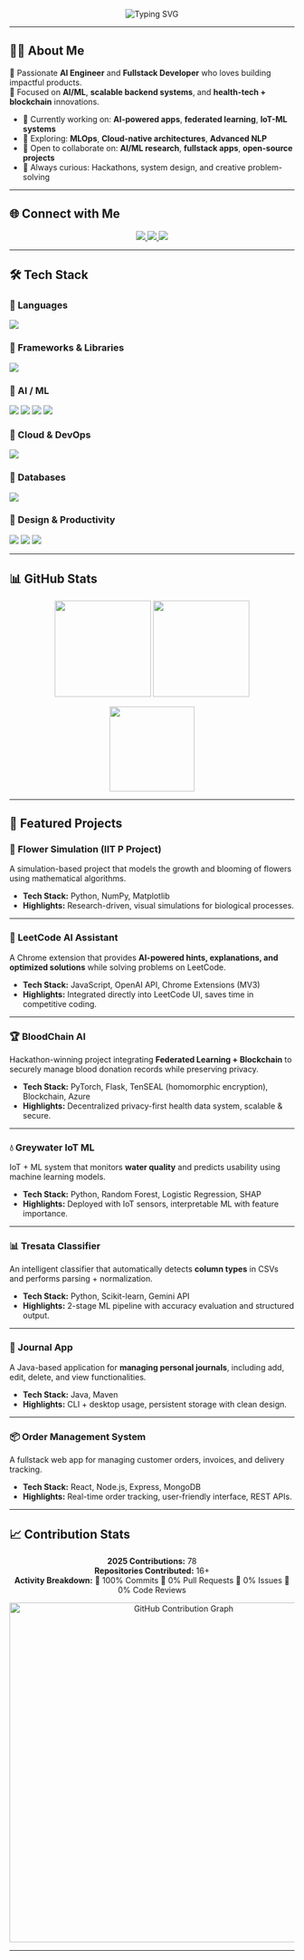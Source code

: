 <!-- Typing SVG -->
<p align="center">
  <img src="https://readme-typing-svg.demolab.com?font=Fira+Code&weight=500&size=22&pause=1000&color=12D6F7&background=FFFFFF00&center=true&vCenter=true&width=480&lines=Hi+there!+I'm+Utkarsh+Mathur;AI+Engineer+%7C+Fullstack+Developer;Contributor+%7C+Hackathon+Winner" alt="Typing SVG" />
</p>

---

## 👨‍💻 About Me  

🚀 Passionate **AI Engineer** and **Fullstack Developer** who loves building impactful products.  
🎯 Focused on **AI/ML**, **scalable backend systems**, and **health-tech + blockchain** innovations.  

- 🔭 Currently working on: **AI-powered apps**, **federated learning**, **IoT-ML systems**  
- 🌱 Exploring: **MLOps**, **Cloud-native architectures**, **Advanced NLP**  
- 🤝 Open to collaborate on: **AI/ML research**, **fullstack apps**, **open-source projects**  
- 🧠 Always curious: Hackathons, system design, and creative problem-solving  

---

## 🌐 Connect with Me  

<p align="center">
  <a href="https://linkedin.com/in/utkarsh-mathur-b1b4891b1/">
    <img src="https://img.shields.io/badge/LinkedIn-0A66C2?style=for-the-badge&logo=linkedin&logoColor=white" />
  </a>
  <a href="mailto:utkarshbmathur04@gmail.com">
    <img src="https://img.shields.io/badge/Email-D14836?style=for-the-badge&logo=gmail&logoColor=white" />
  </a>
  <a href="https://instagram.com/utk_mat">
    <img src="https://img.shields.io/badge/Instagram-E4405F?style=for-the-badge&logo=instagram&logoColor=white" />
  </a>
</p>

---

## 🛠 Tech Stack  

### 🔹 Languages  
<p>
  <img src="https://skillicons.dev/icons?i=python,cpp,js,ts,java,sql" />
</p>

### 🔹 Frameworks & Libraries  
<p>
  <img src="https://skillicons.dev/icons?i=react,nodejs,nextjs,express,vue,vite,redux" />
</p>

### 🔹 AI / ML  
<p>
  <img src="https://skillicons.dev/icons?i=pytorch,tensorflow" />
  <img src="https://img.shields.io/badge/scikit--learn-ffdd00?style=flat&logo=scikitlearn&logoColor=black" />
  <img src="https://img.shields.io/badge/Pandas-150458?style=flat&logo=pandas&logoColor=white" />
  <img src="https://img.shields.io/badge/Numpy-013243?style=flat&logo=numpy&logoColor=white" />
</p>

### 🔹 Cloud & DevOps  
<p>
  <img src="https://skillicons.dev/icons?i=aws,docker,nginx,githubactions,postman" />
</p>

### 🔹 Databases  
<p>
  <img src="https://skillicons.dev/icons?i=mongodb,mysql,postgresql" />
</p>

### 🔹 Design & Productivity  
<p>
  <img src="https://skillicons.dev/icons?i=figma" />
  <img src="https://img.shields.io/badge/Adobe_Illustrator-FF9A00?style=flat&logo=adobeillustrator&logoColor=white" />
  <img src="https://img.shields.io/badge/Notion-000000?style=flat&logo=notion&logoColor=white" />
</p>

---

## 📊 GitHub Stats  

<p align="center">
  <img src="https://github-readme-stats.vercel.app/api?username=utk-mat&show_icons=true&theme=radical" height="170"/>
  <img src="https://github-readme-streak-stats.herokuapp.com/?user=utk-mat&theme=radical" height="170"/>
</p>

<p align="center">
  <img src="https://github-readme-stats.vercel.app/api/top-langs/?username=utk-mat&layout=compact&theme=radical" height="150"/>
</p>

---

## 🚀 Featured Projects  

### 🌸 Flower Simulation (IIT P Project)  
A simulation-based project that models the growth and blooming of flowers using mathematical algorithms.  
- **Tech Stack:** Python, NumPy, Matplotlib  
- **Highlights:** Research-driven, visual simulations for biological processes.  

---

### 🤖 LeetCode AI Assistant  
A Chrome extension that provides **AI-powered hints, explanations, and optimized solutions** while solving problems on LeetCode.  
- **Tech Stack:** JavaScript, OpenAI API, Chrome Extensions (MV3)  
- **Highlights:** Integrated directly into LeetCode UI, saves time in competitive coding.  

---

### 🏆 BloodChain AI  
Hackathon-winning project integrating **Federated Learning + Blockchain** to securely manage blood donation records while preserving privacy.  
- **Tech Stack:** PyTorch, Flask, TenSEAL (homomorphic encryption), Blockchain, Azure  
- **Highlights:** Decentralized privacy-first health data system, scalable & secure.  

---

### 💧 Greywater IoT ML  
IoT + ML system that monitors **water quality** and predicts usability using machine learning models.  
- **Tech Stack:** Python, Random Forest, Logistic Regression, SHAP  
- **Highlights:** Deployed with IoT sensors, interpretable ML with feature importance.  

---

### 📊 Tresata Classifier  
An intelligent classifier that automatically detects **column types** in CSVs and performs parsing + normalization.  
- **Tech Stack:** Python, Scikit-learn, Gemini API  
- **Highlights:** 2-stage ML pipeline with accuracy evaluation and structured output.  

---

### 📓 Journal App  
A Java-based application for **managing personal journals**, including add, edit, delete, and view functionalities.  
- **Tech Stack:** Java, Maven  
- **Highlights:** CLI + desktop usage, persistent storage with clean design.  

---

### 📦 Order Management System  
A fullstack web app for managing customer orders, invoices, and delivery tracking.  
- **Tech Stack:** React, Node.js, Express, MongoDB  
- **Highlights:** Real-time order tracking, user-friendly interface, REST APIs.  

---

## 📈 Contribution Stats  

<p align="center">
  <b>2025 Contributions:</b> 78  
  <br>
  <b>Repositories Contributed:</b> 16+  
  <br>
  <b>Activity Breakdown:</b>  
  🔹 100% Commits  
  🔹 0% Pull Requests  
  🔹 0% Issues  
  🔹 0% Code Reviews  
</p>

<p align="center">
  <img src="https://user-images.githubusercontent.com/utk-mat/contributions-2025.png" alt="GitHub Contribution Graph" width="600"/>
</p>


---
